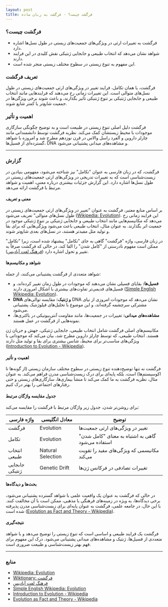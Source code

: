 ```yaml
---
layout: post
title: فرگشت چیست؟ - فرگشت به زبان ساده
---
```


### فرگشت چیست؟
- فرگشت به تغییرات ارثی در ویژگی‌های جمعیت‌های زیستی در طول نسل‌ها اشاره دارد.  
- شواهد نشان می‌دهد که انتخاب طبیعی و جابجایی ژنتیکی نقش کلیدی در این فرایند دارند.  
- این مفهوم به تنوع زیستی در سطوح مختلف زیستی منجر شده است.  

### تعریف فرگشت  
فرگشت، یا همان تکامل، فرایند تغییر در ویژگی‌های ارثی جمعیت‌های زیستی در طول نسل‌های متوالی است. این تغییرات زمانی رخ می‌دهند که فرایندهایی مانند انتخاب طبیعی و جابجایی ژنتیکی بر تنوع ژنتیکی تأثیر بگذارند، و باعث شوند برخی ویژگی‌ها در جمعیت شایع‌تر یا کمتر شایع شوند.  

### اهمیت و تأثیر  
فرگشت دلیل اصلی تنوع زیستی در طبیعت است و به توضیح چگونگی سازگاری موجودات با محیط زیستشان کمک می‌کند. نظریه فرگشت توسط دانشمندانی مانند چارلز داروین و آلفرد راسل والاس در قرن نوزدهم مطرح شد و امروزه با شواهد گسترده‌ای از فسیل‌ها، DNA و مشاهده‌های میدانی پشتیبانی می‌شود.  

---

### گزارش  
فرگشت، که در زبان فارسی به عنوان "تکامل" نیز شناخته می‌شود، مفهومی بنیادین در زیست‌شناسی است که به تغییرات تدریجی در ویژگی‌های ارثی جمعیت‌های زیستی در طول نسل‌ها اشاره دارد. این گزارش جزئیات بیشتری درباره معنی، اهمیت و شواهد مرتبط با فرگشت ارائه می‌دهد.  

#### معنی و تعریف  
بر اساس منابع معتبر، فرگشت به عنوان "تغییر در ویژگی‌های ارثی جمعیت‌های زیستی در طول نسل‌های متوالی" تعریف می‌شود ([Wikipedia: Evolution](https://en.wikipedia.org/wiki/Evolution)). این فرایند زمانی رخ می‌دهد که مکانیسم‌هایی مانند انتخاب طبیعی و جابجایی ژنتیکی بر تنوع ژنتیکی موجود در جمعیت اثر بگذارند. به عنوان مثال، انتخاب طبیعی باعث می‌شود ویژگی‌هایی که برای بقا و تولید مثل مفیدتر هستند، در نسل‌های بعدی شایع‌تر شوند.  

در زبان فارسی، واژه "فرگشت" گاهی به جای "تکامل" پیشنهاد شده است، زیرا "تکامل" ممکن است مفهوم نادرستی از "کامل شدن" را القا کند، در حالی که فرگشت صرفاً به تغییر و تحول اشاره دارد ([فرهنگ لغت آبادیس](https://abadis.ir/fatofa/%D9%81%D8%B1%DDA%AF%D8%B4%D8%AA/)).  

#### شواهد و مکانیسم‌ها  
شواهد متعددی از فرگشت پشتیبانی می‌کنند، از جمله:  
- **فسیل‌ها:** بقایای فسیلی نشان می‌دهند که موجودات در طول زمان تغییر کرده‌اند، و فسیل‌های قدیمی‌تر تفاوت‌های بیشتری با اشکال امروزی دارند ([Simple English Wikipedia: Evolution](https://simple.wikipedia.org/wiki/Evolution)).  
- **DNA و ژنتیک:** مقایسه توالی‌های DNA نشان می‌دهد که موجودات امروزی از نیای مشترکی سرچشمه گرفته‌اند، و این موضوع با تحلیل‌های فیلوژنتیک پشتیبانی می‌شود.  
- **مشاهده‌های میدانی:** تغییرات در جمعیت‌ها، مانند مقاومت آنتی‌بیوتیکی در باکتری‌ها، نمونه‌هایی از فرگشت در عمل هستند.  

مکانیسم‌های اصلی فرگشت شامل انتخاب طبیعی، جابجایی ژنتیکی، جهش و جریان ژن هستند. انتخاب طبیعی، که توسط چارلز داروین مطرح شد، بیان می‌کند که موجوداتی با ویژگی‌های مناسب‌تر برای محیط، شانس بیشتری برای بقا و تولید مثل دارند ([Introduction to Evolution - Wikipedia](https://en.wikipedia.org/wiki/Introduction_to_evolution)).  

#### اهمیت و تأثیر  
فرگشت نه تنها توضیح‌دهنده تنوع زیستی در سطوح مختلف سازمان زیستی (از گونه‌ها تا اکوسیستم‌ها) است، بلکه پایه‌ای برای درک زیست‌شناسی مدرن فراهم می‌کند. به عنوان مثال، نظریه فرگشت به ما کمک می‌کند تا منشأ بیماری‌ها، سازگاری‌های زیستی و حتی رفتارهای اجتماعی را بهتر درک کنیم.  

#### جدول مقایسه واژگان مرتبط  
برای روشن‌تر شدن، جدول زیر واژگان مرتبط با فرگشت را مقایسه می‌کند:  

| واژه فارسی | معادل انگلیسی | توضیح |
|-------------|---------------|--------|
| فرگشت      | Evolution     | تغییر در ویژگی‌های ارثی جمعیت‌ها |
| تکامل       | Evolution     | گاهی به اشتباه به معنای "کامل شدن" استفاده می‌شود |
| انتخاب طبیعی | Natural Selection | مکانیسمی که ویژگی‌های مفید را تقویت می‌کند |
| جابجایی ژنتیکی | Genetic Drift | تغییرات تصادفی در فرکانس ژن‌ها |

#### بحث‌ها و دیدگاه‌ها  
در حالی که فرگشت به عنوان یک واقعیت علمی با شواهد گسترده پشتیبانی می‌شود، برخی دیدگاه‌ها، به ویژه در زمینه‌های فرهنگی یا مذهبی، ممکن است با آن مخالفت کنند. با این حال، در جامعه علمی، فرگشت به عنوان پایه‌ای برای زیست‌شناسی مدرن پذیرفته شده است ([Evolution as Fact and Theory - Wikipedia](https://en.wikipedia.org/wiki/Evolution_as_fact_and_theory)).  

#### نتیجه‌گیری  
فرگشت یک فرایند طبیعی و اساسی است که تنوع زیستی را توضیح می‌دهد و با شواهد متعددی از فسیل‌ها، ژنتیک و مشاهده‌های میدانی پشتیبانی می‌شود. درک این مفهوم برای فهم بهتر زیست‌شناسی و طبیعت ضروری است.  

---

### منابع  
- [Wikipedia: Evolution](https://en.wikipedia.org/wiki/Evolution)  
- [Wiktionary: فرگشت](https://en.wiktionary.org/wiki/%D9%81%D8%B1%DDA%AF%D8%B4%D8%AA)  
- [فرهنگ لغت آبادیس](https://abadis.ir/fatofa/%D9%81%D8%B1%DDA%AF%D8%B4%D8%AA/)  
- [Simple English Wikipedia: Evolution](https://simple.wikipedia.org/wiki/Evolution)  
- [Introduction to Evolution - Wikipedia](https://en.wikipedia.org/wiki/Introduction_to_evolution)  
- [Evolution as Fact and Theory - Wikipedia](https://en.wikipedia.org/wiki/Evolution_as_fact_and_theory)
